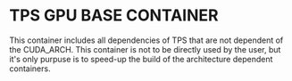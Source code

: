 # TPS GPU BASE CONTAINER

This container includes all dependencies of TPS that are not dependent of the CUDA_ARCH.
This container is not to be directly used by the user, but it's only purpuse is to speed-up the build of the architecture dependent containers.